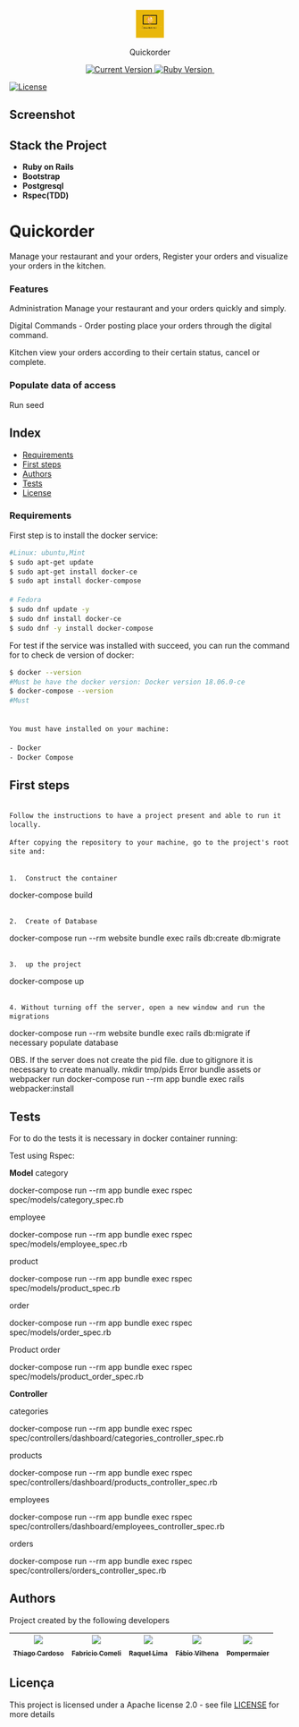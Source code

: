 <p align="center">
  <a href="#">
   <img alt="# Quickorder" src="https://github.com/Thiago-Cardoso/quickorder/blob/master/app/assets/images/quickorder.jpeg" width="50">
  </a>
</p>
<p align="center">Quickorder</p>

<p align="center">
  <a href="#">
    <img alt="Current Version" src="https://img.shields.io/badge/version-1.0.0 -blue.svg">
  </a>
  <a href="https://ruby-doc.org/core-3.0.1/">
    <img alt="Ruby Version" src="https://img.shields.io/badge/Ruby-3.0.1 -green.svg" target="_blank">
  </a>
  <a href="https://guides.rubyonrails.org/6_1_release_notes.html">
    <img alt="" src="https://img.shields.io/badge/Rails-~> 6.1.4-blue.svg" target="_blank">
  </a>
</p>

[![License](https://img.shields.io/badge/License-Apache%202.0-blue.svg)](https://opensource.org/licenses/Apache-2.0)

## Screenshot


## Stack the Project

- **Ruby on Rails**
- **Bootstrap**
- **Postgresql**
- **Rspec(TDD)**


# Quickorder
Manage your restaurant and your orders,
Register your orders and visualize your orders in the kitchen.

### Features

Administration
Manage your restaurant and your orders quickly and simply.

Digital Commands - Order posting
place your orders through the digital command.

Kitchen
view your orders according to their certain status,
cancel or complete.

### Populate data of access
Run seed

## Index

- [Requirements](#requirements)
- [First steps](#first-steps)
- [Authors](#authors)
- [Tests](#tests)
- [License](#license)

### Requirements

First step is to install the docker service:

```bash
#Linux: ubuntu,Mint
$ sudo apt-get update
$ sudo apt-get install docker-ce
$ sudo apt install docker-compose

# Fedora
$ sudo dnf update -y
$ sudo dnf install docker-ce
$ sudo dnf -y install docker-compose
```

For test if the service was installed with succeed, you can run the command for to check de version of docker:

```bash
$ docker --version
#Must be have the docker version: Docker version 18.06.0-ce
$ docker-compose --version
#Must


You must have installed on your machine:

- Docker
- Docker Compose
```

## First steps
```

Follow the instructions to have a project present and able to run it locally.

After copying the repository to your machine, go to the project's root site and:


1.  Construct the container

```
docker-compose build
```

2.  Create of Database

```
docker-compose run --rm website bundle exec rails db:create db:migrate

```

3.  up the project

```
docker-compose up
```

4. Without turning off the server, open a new window and run the migrations

```
docker-compose run --rm website bundle exec rails db:migrate if necessary populate database

OBS. If the server does not create the pid file. due to gitignore
it is necessary to create manually.
mkdir tmp/pids
Error bundle assets or webpacker run
docker-compose run --rm app bundle exec rails webpacker:install

## Tests

For to do the tests it is necessary in docker container running:

Test using Rspec:

**Model**
category

docker-compose run --rm app bundle exec rspec spec/models/category_spec.rb

employee

docker-compose run --rm app bundle exec rspec spec/models/employee_spec.rb

product

docker-compose run --rm app bundle exec rspec spec/models/product_spec.rb

order

docker-compose run --rm app bundle exec rspec spec/models/order_spec.rb

Product order

docker-compose run --rm app bundle exec rspec spec/models/product_order_spec.rb

**Controller**

categories

docker-compose run --rm app bundle exec rspec spec/controllers/dashboard/categories_controller_spec.rb

products

docker-compose run --rm app bundle exec rspec spec/controllers/dashboard/products_controller_spec.rb

employees

docker-compose run --rm app bundle exec rspec spec/controllers/dashboard/employees_controller_spec.rb

orders

docker-compose run --rm app bundle exec rspec spec/controllers/orders_controller_spec.rb


## Authors

Project created by the following developers

<!-- ALL-CONTRIBUTORS-LIST:START - Do not remove or modify this section -->
<!-- prettier-ignore -->
| [<img src="https://avatars1.githubusercontent.com/u/1753070?s=460&v=4" width="100px;"/><br /><sub><b>Thiago Cardoso</b></sub>](https://github.com/Thiago-Cardoso)<br /> | [<img src="https://avatars.githubusercontent.com/u/28460996?v=4" width="100px;"/><br /><sub><b>Fabricio Comeli</b></sub>](https://github.com/fabriciobonjorno)<br /> | [<img src="https://avatars.githubusercontent.com/u/69864017?v=4" width="100px;"/><br /><sub><b>Raquel Lima</b></sub>](https://github.com/RaquelLima7)<br /> | [<img src="https://avatars.githubusercontent.com/u/8259466?v=4" width="100px;"/><br /><sub><b>Fábio Vilhena</b></sub>](https://github.com/fvilhena)<br /> | [<img src="https://avatars.githubusercontent.com/u/8593387?v=4" width="100px;"/><br /><sub><b>Pompermaier</b></sub>](https://github.com/Pompermaier)<br /> |
| :---: | :---: | :---: | :---: | :---: |

## Licença

This project is licensed under a Apache license 2.0 - see file [LICENSE](LICENSE) for more details
